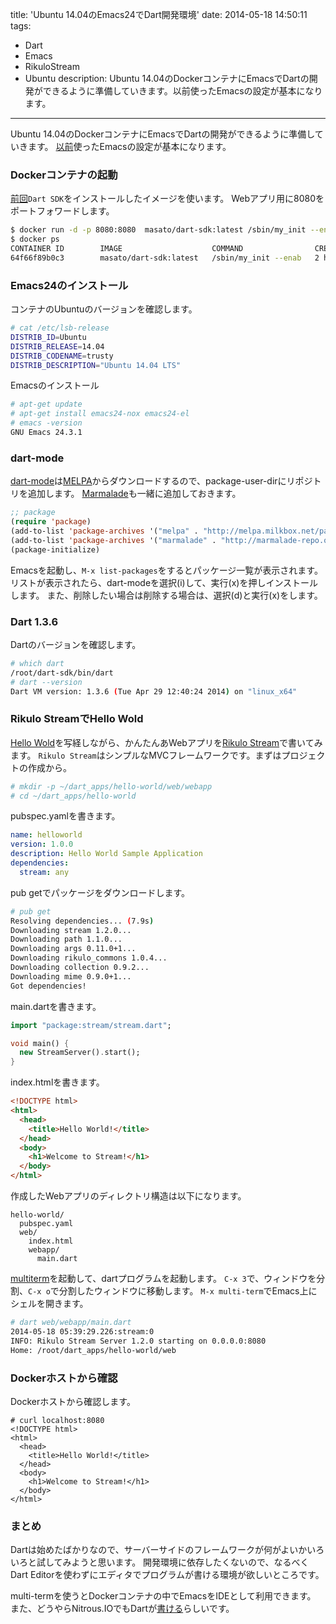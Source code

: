 title: 'Ubuntu 14.04のEmacs24でDart開発環境'
date: 2014-05-18 14:50:11
tags:
 - Dart
 - Emacs
 - RikuloStream
 - Ubuntu
description: Ubuntu 14.04のDockerコンテナにEmacsでDartの開発ができるように準備していきます。以前使ったEmacsの設定が基本になります。
---
Ubuntu 14.04のDockerコンテナにEmacsでDartの開発ができるように準備していきます。
[以前](/2014/04/27/emacs-init/)使ったEmacsの設定が基本になります。

<!-- more -->

### Dockerコンテナの起動

[前回](/2014/05/18/docker-dart-redstone/)`Dart SDK`をインストールしたイメージを使います。
Webアプリ用に8080をポートフォワードします。

``` bash
$ docker run -d -p 8080:8080  masato/dart-sdk:latest /sbin/my_init --enable-insecure-key
$ docker ps
CONTAINER ID        IMAGE                    COMMAND                CREATED             STATUS              PORTS                    NAMES
64f66f89b0c3        masato/dart-sdk:latest   /sbin/my_init --enab   2 hours ago         Up 2 seconds        0.0.0.0:8080->8080/tcp   grave_turing
```

### Emacs24のインストール

コンテナのUbuntuのバージョンを確認します。

``` bash
# cat /etc/lsb-release
DISTRIB_ID=Ubuntu
DISTRIB_RELEASE=14.04
DISTRIB_CODENAME=trusty
DISTRIB_DESCRIPTION="Ubuntu 14.04 LTS"
```

Emacsのインストール

``` bash
# apt-get update
# apt-get install emacs24-nox emacs24-el 
# emacs -version
GNU Emacs 24.3.1
```

### dart-mode
[dart-mode](https://github.com/milkypostman/melpa/blob/master/recipes/dart-mode)は[MELPA](http://melpa.milkbox.net/)からダウンロードするので、package-user-dirにリポジトリを追加します。
[Marmalade](http://marmalade-repo.org/)も一緒に追加しておきます。

``` el ~/.emacs.d/init.el
;; package
(require 'package)
(add-to-list 'package-archives '("melpa" . "http://melpa.milkbox.net/packages/") t)
(add-to-list 'package-archives '("marmalade" . "http://marmalade-repo.org/packages/"))
(package-initialize)
```

Emacsを起動し、`M-x list-packages`をするとパッケージ一覧が表示されます。
リストが表示されたら、dart-modeを選択(i)して、実行(x)を押しインストールします。
また、削除したい場合は削除する場合は、選択(d)と実行(x)をします。

### Dart 1.3.6

Dartのバージョンを確認します。

``` bash
# which dart
/root/dart-sdk/bin/dart
# dart --version
Dart VM version: 1.3.6 (Tue Apr 29 12:40:24 2014) on "linux_x64"
```

### Rikulo StreamでHello Wold

[Hello Wold](http://docs.rikulo.org/stream/latest/Getting_Started/Hello_World.html)を写経しながら、かんたんあWebアプリを[Rikulo Stream](http://rikulo.org/projects/stream)で書いてみます。
`Rikulo Stream`はシンプルなMVCフレームワークです。まずはプロジェクトの作成から。

``` bash
# mkdir -p ~/dart_apps/hello-world/web/webapp
# cd ~/dart_apps/hello-world
```

pubspec.yamlを書きます。

``` yaml ~/dart_apps/hello-world/pubspec.yaml
name: helloworld
version: 1.0.0
description: Hello World Sample Application
dependencies:
  stream: any
```
pub getでパッケージをダウンロードします。

``` bash
# pub get
Resolving dependencies... (7.9s)
Downloading stream 1.2.0...
Downloading path 1.1.0...
Downloading args 0.11.0+1...
Downloading rikulo_commons 1.0.4...
Downloading collection 0.9.2...
Downloading mime 0.9.0+1...
Got dependencies!
```

main.dartを書きます。

``` dart ~/dart_apps/hello-world/web/webapp/main.dart
import "package:stream/stream.dart";

void main() {
  new StreamServer().start();
}
```

index.htmlを書きます。

``` html ~/dart_apps/hello-world/web/index.html
<!DOCTYPE html>
<html>
  <head>
    <title>Hello World!</title>
  </head>
  <body>
    <h1>Welcome to Stream!</h1>
  </body>
</html>
```

作成したWebアプリのディレクトリ構造は以下になります。

```
hello-world/
  pubspec.yaml
  web/
    index.html
    webapp/
      main.dart
```

[multiterm](http://www.emacswiki.org/emacs/MultiTerm)を起動して、dartプログラムを起動します。
`C-x 3`で、ウィンドウを分割、`C-x o`で分割したウィンドウに移動します。
`M-x multi-term`でEmacs上にシェルを開きます。

``` bash
# dart web/webapp/main.dart
2014-05-18 05:39:29.226:stream:0
INFO: Rikulo Stream Server 1.2.0 starting on 0.0.0.0:8080
Home: /root/dart_apps/hello-world/web
```

### Dockerホストから確認

Dockerホストから確認します。

```
# curl localhost:8080
<!DOCTYPE html>
<html>
  <head>
    <title>Hello World!</title>
  </head>
  <body>
    <h1>Welcome to Stream!</h1>
  </body>
</html>
```
### まとめ
Dartは始めたばかりなので、サーバーサイドのフレームワークが何がよいかいろいろと試してみようと思います。
開発環境に依存したくないので、なるべくDart Editorを使わずにエディタでプログラムが書ける環境が欲しいところです。

multi-termを使うとDockerコンテナの中でEmacsをIDEとして利用できます。
また、どうやらNitrous.IOでもDartが[書ける](https://github.com/nitrous-io/autoparts/blob/master/lib/autoparts/packages/dart.rb)らしいです。
